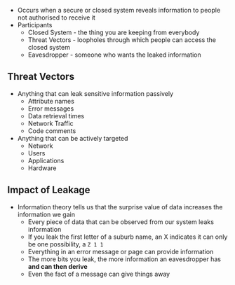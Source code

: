 - Occurs when a secure or closed system reveals information to people not authorised to receive it
- Participants
	- Closed System - the thing you are keeping from everybody
	- Threat Vectors - loopholes through which people can access the closed system
	- Eavesdropper - someone who wants the leaked information

## Threat Vectors
- Anything that can leak sensitive information passively
	- Attribute names
	- Error messages
	- Data retrieval times
	- Network Traffic
	- Code comments
- Anything that can be actively targeted
	- Network
	- Users
	- Applications
	- Hardware

## Impact of Leakage
- Information theory tells us that the surprise value of data increases the information we gain
	- Every piece of data that can be observed from our system leaks information
	- If you leak the first letter of a suburb name, an X indicates it can only be one possibility, a `Z 1 1`
	- Everything in an error message or page can provide information
	- The more bits you leak, the more information an eavesdropper has **and can then derive**
	- Even the fact of a message can give things away